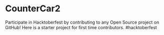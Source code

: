 # CounterCar2
Participate in Hacktoberfest by contributing to any Open Source project on GitHub! Here is a starter project for first time contributors. #hacktoberfest
